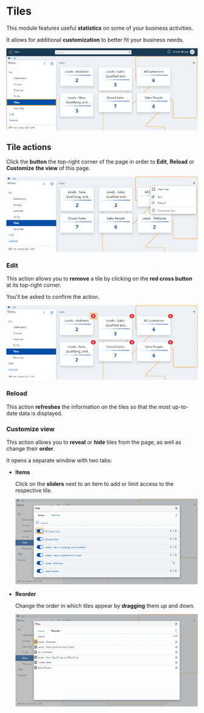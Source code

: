 # Tiles

This module features useful **statistics** on some of your business activities.

It allows for additional **customization** to better fit your business needs. 

![Express](pictures/Tiles_view.png)

## Tile actions

Click the **button** the top-right corner of the page in order to **Edit**, **Reload** or **Customize** **the view** of this page.

![Express](pictures/Tiles_menu.png)

### Edit

This action allows you to **remove** a tile by clicking on the **red cross button** at its top-right corner.

You'll be asked to confirm the action.

![Express](pictures/Tiles_edit.png)

### Reload

This action **refreshes** the information on the tiles so that the most up-to-date data is displayed.

### Customize view

This action allows you to **reveal** or **hide** tiles from the page, as well as change their **order**.

It opens a separate window with two tabs:

* **Items**

  Click on the **sliders** next to an item to add or limit access to the respective tile.

  ![Express](pictures/Tiles_customize_view.png)

* **Reorder**

  Change the order in which tiles appear by **dragging** them up and down.

  ![Express](pictures/Tiles_reorder.png)
